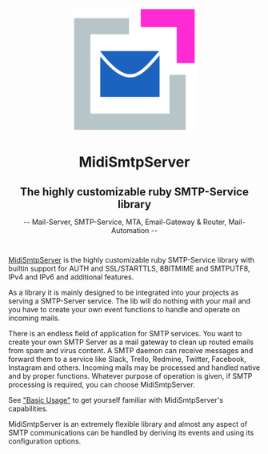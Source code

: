 <p align="center" style="margin-bottom: 2em">
  <img src="https://raw.githubusercontent.com/4commerce-technologies-AG/midi-smtp-server/master/mkdocs/img/midi-smtp-server-logo.png" alt="MidiSmtpServer Logo" width="50%"/>
</p>

<h1 align="center" style="margin-bottom: 0.3em">
  MidiSmtpServer
</h1>
<h2 align="center" style="margin-bottom: 0.3em">
  The highly customizable ruby SMTP-Service library
</h2>
<p align="center" style="margin-bottom: 3em">
-- Mail-Server, SMTP-Service, MTA, Email-Gateway & Router, Mail-Automation --
</p>


[MidiSmtpServer](https://github.com/4commerce-technologies-AG/midi-smtp-server) is the highly customizable ruby SMTP-Service library with builtin support for AUTH and SSL/STARTTLS, 8BITMIME and SMTPUTF8, IPv4 and IPv6 and additional features.

As a library it is mainly designed to be integrated into your projects as serving a SMTP-Server service. The lib will do nothing with your mail and you have to create your own event functions to handle and operate on incoming mails.

There is an endless field of application for SMTP&nbsp;services. You want to create your own SMTP&nbsp;Server as a mail&nbsp;gateway to clean up routed emails from spam and virus content. A SMTP&nbsp;daemon can receive messages and forward them to a service like Slack, Trello, Redmine, Twitter, Facebook, Instagram and others. Incoming mails may be processed and handled native and by proper functions. Whatever purpose of operation is given, if SMTP processing is required, you can choose MidiSmtpServer.


See ["Basic Usage"](basic_usage.md) to get yourself familiar with MidiSmtpServer's
capabilities.


MidiSmtpServer is an extremely flexible library and almost any aspect of SMTP communications can be handled by deriving its events and using its configuration options.

<br>
